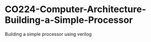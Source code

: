 # CO224-Computer-Architecture-Building-a-Simple-Processor
Building a simple processor using verilog
